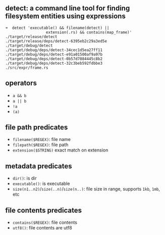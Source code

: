 ## detect: a command line tool for finding filesystem entities using expressions


```shell
➜  detect 'executable() && filename(detect) || 
                  extension(.rs) && contains(map_frame)'
./target/release/detect
./target/release/deps/detect-6395eb2c29a3ed5e
./target/debug/detect
./target/debug/deps/detect-34cec1d5ea27ff11
./target/debug/deps/detect-e91a01500af9a97b
./target/debug/deps/detect-0b57d7084445c8b2
./target/debug/deps/detect-32c3beb592fdbbe3
./src/expr/frame.rs
```

## operators
- `a && b`
- `a || b`
- `!a`
- `(a)`

## file path predicates

- `filename($REGEX)`: file name
- `filepath($REGEX)`: file path
- `extension($STRING)` exact match on extension

## metadata predicates

- `dir()`: is dir
- `executable()`: is executable
- `size(n1..n2)`/`size(..n)`/`size(n..)`: file size in range, supports `1kb`, `1mb`, etc

## file contents predicates

- `contains($REGEX)`: file contents
- `utf8()`: file contents are utf8
